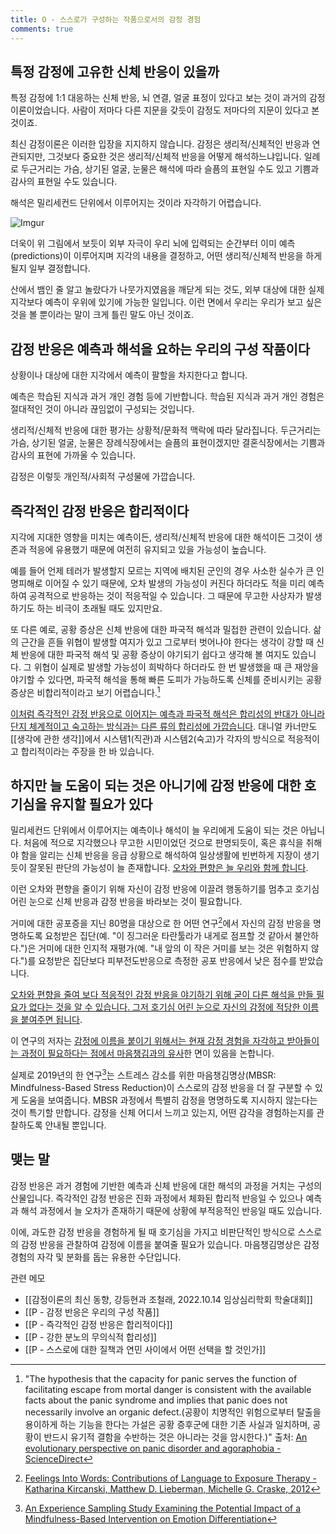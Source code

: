```yaml
---
title: O - 스스로가 구성하는 작품으로서의 감정 경험
comments: true
---
```


## 특정 감정에 고유한 신체 반응이 있을까

특정 감정에 1:1 대응하는 신체 반응, 뇌 연결, 얼굴 표정이 있다고 보는 것이 과거의 감정이론이었습니다. 사람이 저마다 다른 지문을 갖듯이 감정도 저마다의 지문이 있다고 본 것이죠.

최신 감정이론은 이러한 입장을 지지하지 않습니다. 감정은 생리적/신체적인 반응과 연관되지만, 그것보다 중요한 것은 생리적/신체적 반응을 어떻게 해석하느냐입니다. 일례로 두근거리는 가슴, 상기된 얼굴, 눈물은 해석에 따라 슬픔의 표현일 수도 있고 기쁨과 감사의 표현일 수도 있습니다.

해석은 밀리세컨드 단위에서 이루어지는 것이라 자각하기 어렵습니다.

![Imgur](https://i.imgur.com/CLXEhq1.png)

더욱이 위 그림에서 보듯이 외부 자극이 우리 뇌에 입력되는 순간부터 이미 예측(predictions)이 이루어지며 지각의 내용을 결정하고, 어떤 생리적/신체적 반응을 하게 될지 일부 결정합니다.  

산에서 뱀인 줄 알고 놀랐다가 나뭇가지였음을 깨닫게 되는 것도, 외부 대상에 대한 실제 지각보다 예측이 우위에 있기에 가능한 일입니다. 이런 면에서 우리는 우리가 보고 싶은 것을 볼 뿐이라는 말이 크게 틀린 말도 아닌 것이죠. 

## 감정 반응은 예측과 해석을 요하는 우리의 구성 작품이다

상황이나 대상에 대한 지각에서 예측이 팔할을 차지한다고 합니다. 

예측은 학습된 지식과 과거 개인 경험 등에 기반합니다.  학습된 지식과 과거 개인 경험은 절대적인 것이 아니라 끊임없이 구성되는 것입니다.

생리적/신체적 반응에 대한 평가는 상황적/문화적 맥락에 따라 달라집니다. 두근거리는 가슴, 상기된 얼굴, 눈물은 장례식장에서는 슬픔의 표현이겠지만 결혼식장에서는 기쁨과 감사의 표현에 가까울 수 있습니다.

감정은 이렇듯 개인적/사회적 구성물에 가깝습니다. 

## 즉각적인 감정 반응은 합리적이다

지각에 지대한 영향을 미치는 예측이든, 생리적/신체적 반응에 대한 해석이든 그것이 생존과 적응에 유용했기 때문에 여전히 유지되고 있을 가능성이 높습니다.

예를 들어 언제 테러가 발생할지 모르는 지역에 배치된 군인의 경우 사소한 실수가 큰 인명피해로 이어질 수 있기 때문에, 오차 발생의 가능성이 커진다 하더라도 적을 미리 예측하여 공격적으로 반응하는 것이 적응적일 수 있습니다. 그 때문에 무고한 사상자가 발생하기도 하는 비극이 초래될 때도 있지만요.

또 다른 예로, 공황 증상은 신체 반응에 대한 파국적 해석과 밀접한 관련이 있습니다. 삶의 근간을 흔들 위협이 발생할 여지가 있고 그로부터 벗어나야 한다는 생각이 강할 때 신체 반응에 대한 파국적 해석 및 공황 증상이 야기되기 쉽다고 생각해 볼 여지도 있습니다. 그 위협이 실제로 발생할 가능성이 희박하다 하더라도 한 번 발생했을 때 큰 재앙을 야기할 수 있다면, 파국적 해석을 통해 빠른 도피가 가능하도록 신체를 준비시키는 공황 증상은 비합리적이라고 보기 어렵습니다.[^1] 

<u>이처럼 즉각적인 감정 반응으로 이어지는 예측과 파국적 해석은 합리성의 반대가 아니라 단지 체계적이고 숙고하는 방식과는 다른 류의 합리성에 가깝습니다</u>. 대니얼 카너만도 [[생각에 관한 생각]]에서 시스템1(직관)과 시스템2(숙고)가 각자의 방식으로 적응적이고 합리적이라는 주장을 한 바 있습니다.

## 하지만 늘 도움이 되는 것은 아니기에 감정 반응에 대한 호기심을 유지할 필요가 있다

밀리세컨드 단위에서 이루어지는 예측이나 해석이 늘 우리에게 도움이 되는 것은 아닙니다. 처음에 적으로 지각했으나 무고한 시민이었던 것으로 판명되듯이, 혹은 휴식을 취해야 함을 알리는 신체 반응을 응급 상황으로 해석하여 일상생활에 빈번하게 지장이 생기듯이 잘못된 판단의 가능성이 늘 존재합니다. <u>오차와 편향은 늘 우리와 함께 합니다</u>.

이런 오차와 편향을 줄이기 위해 자신이 감정 반응에 이끌려 행동하기를 멈추고 호기심 어린 눈으로 신체 반응과 감정 반응을 바라보는 것이 필요합니다.

거미에 대한 공포증을 지닌 80명을 대상으로 한 어떤 연구[^2]에서 자신의 감정 반응을 명명하도록 요청받은 집단(예. "이 징그러운 타란툴라가 내게로 점프할 것 같아서 불안하다.")은 거미에 대한 인지적 재평가(예. "내 앞의 이 작은 거미를 보는 것은 위험하지 않다.")를 요청받은 집단보다 피부전도반응으로 측정한 공포 반응에서 낮은 점수를 받았습니다.

<u>오차와 편향을 줄여 보다 적응적인 감정 반응을 야기하기 위해 굳이 다른 해석을 만들 필요가 없다는 것을 알 수 있습니다. 그저 호기심 어린 눈으로 자신의 감정에 적당한 이름을 붙여주면 됩니다</u>. 

이 연구의 저자는 <u>감정에 이름을 붙이기 위해서는 현재 감정 경험을 자각하고 받아들이는 과정이 필요하다는 점에서 마음챙김과의 유사</u>한 면이 있음을 논합니다.

실제로 2019년의 한 연구[^3]는 스트레스 감소를 위한 마음챙김명상(MBSR: Mindfulness-Based Stress Reduction)이 스스로의 감정 반응을 더 잘 구분할 수 있게 도움을 보여줍니다. MBSR 과정에서 특별히 감정을 명명하도록 지시하지 않는다는 것이 특기할 만합니다. 감정을 신체 어디서 느끼고 있는지, 어떤 감각을 경험하는지를 관찰하도록 안내될 뿐입니다.

## 맺는 말

감정 반응은 과거 경험에 기반한 예측과 신체 반응에 대한 해석의 과정을 거치는 구성의 산물입니다. 즉각적인 감정 반응은 진화 과정에서 체화된 합리적 반응일 수 있으나 예측과 해석 과정에서 늘 오차가 존재하기 때문에 상황에 부적응적인 반응일 때도 있습니다. 

이에, 과도한 감정 반응을 경험하게 될 때 호기심을 가지고 비판단적인 방식으로 스스로의 감정 반응을 관찰하여 감정에 이름을 붙여줄 필요가 있습니다. 마음챙김명상은 감정 경험의 자각 및 분화를 돕는 유용한 수단입니다.

관련 메모
- [[감정이론의 최신 동향, 강등현과 조철래, 2022.10.14 임상심리학회 학술대회]]
- [[P - 감정 반응은 우리의 구성 작품]]
- [[P - 즉각적인 감정 반응은 합리적이다]]
- [[P - 강한 분노의 무의식적 합리성]]
- [[P - 스스로에 대한 질책과 연민 사이에서 어떤 선택을 할 것인가]]

[^1]: "The hypothesis that the capacity for panic serves the function of facilitating escape from mortal danger is consistent with the available facts about the panic syndrome and implies that panic does not necessarily involve an organic defect.(공황이 치명적인 위험으로부터 탈출을 용이하게 하는 기능을 한다는 가설은 공황 증후군에 대한 기존 사실과 일치하며, 공황이 반드시 유기적 결함을 수반하는 것은 아니라는 것을 암시한다.)" 출처: [An evolutionary perspective on panic disorder and agoraphobia - ScienceDirect](https://www.sciencedirect.com/science/article/abs/pii/0162309587900203)
[^2]: [Feelings Into Words: Contributions of Language to Exposure Therapy - Katharina Kircanski, Matthew D. Lieberman, Michelle G. Craske, 2012](https://journals.sagepub.com/doi/10.1177/0956797612443830)
[^3]: [An Experience Sampling Study Examining the Potential Impact of a Mindfulness-Based Intervention on Emotion Differentiation](https://ppw.kuleuven.be/okp/_pdf/Vandergucht2019AESSE.pdf)
